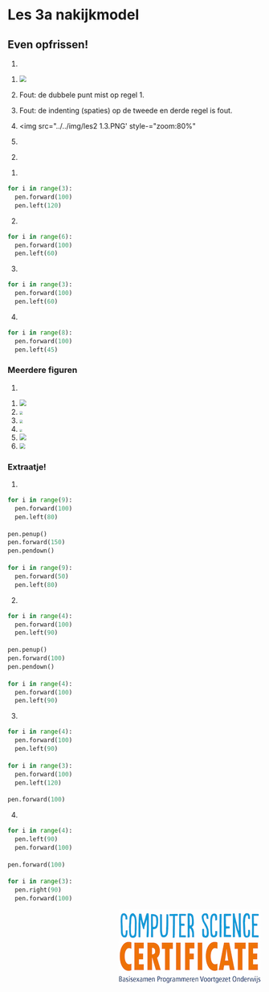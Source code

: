 # Les 3a nakijkmodel

## Even opfrissen!

1) 

1. <img src="../../img/image-20190415165611900.png" style="zoom:80%">

2. Fout: de dubbele punt mist op regel 1.

3. Fout: de indenting (spaties) op de tweede en derde regel is fout.

4. <img src="../../img/les2 1.3.PNG' style-="zoom:80%"

5. 

 <div style="page-break-after: always;"></div>

2)

1. 
```python
for i in range(3):
  pen.forward(100)
  pen.left(120)
```

2. 

```python
for i in range(6):
  pen.forward(100)
  pen.left(60)
```

3. 

```python
for i in range(3):
  pen.forward(100)
  pen.left(60)
```

4. 

```python
for i in range(8):
  pen.forward(100)
  pen.left(45)
```

 <div style="page-break-after: always;"></div>

### Meerdere figuren

1) 

1. <img src="../../img/image-20190415170548304.png" style="zoom:80%">
2. <img src="../../img/image-20190415171210673.png" style="zoom:40%">
3. <img src="../../img/image-20190415171156881.png" style="zoom:40%">
4. <img src="../../img/image-20190415171117482.png"  style="zoom:30%">
5. <img src="../../img/image-20190415171030510.png"  style="zoom:80%">
6. <img src="../../img/image-20190415171304634.png"   style="zoom:70%">



### Extraatje!

1. 

```python
for i in range(9):
  pen.forward(100)
  pen.left(80)

pen.penup()
pen.forward(150)
pen.pendown()

for i in range(9):
  pen.forward(50)
  pen.left(80)
```

2. 

```python
for i in range(4):
  pen.forward(100)
  pen.left(90)

pen.penup()
pen.forward(100)
pen.pendown()

for i in range(4):
  pen.forward(100)
  pen.left(90)
```

 <div style="page-break-after: always;"></div>

3. 

```python
for i in range(4):
  pen.forward(100)
  pen.left(90)

for i in range(3):
  pen.forward(100)
  pen.left(120)

pen.forward(100)
```

4. 


```python
for i in range(4):
  pen.left(90)
  pen.forward(100)

pen.forward(100)

for i in range(3):
  pen.right(90)
  pen.forward(100)
```


<img src="../../img/logoCSCert_10cm.jpg" align="right">
